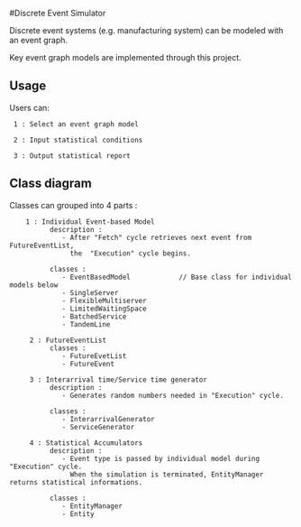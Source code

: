 
#Discrete Event Simulator

Discrete event systems (e.g. manufacturing system) can be modeled with an event graph.

Key event graph models are implemented through this project. 


## Usage

Users can:

     1 : Select an event graph model
     
     2 : Input statistical conditions
     
     3 : Output statistical report
     
     
## Class diagram
Classes can grouped into 4 parts :
  
        1 : Individual Event-based Model
              description : 
                 - After "Fetch" cycle retrieves next event from FutureEventList, 
                   the  "Execution" cycle begins.
               
              classes : 
                 - EventBasedModel            // Base class for individual models below
                 - SingleServer                 
                 - FlexibleMultiserver          
                 - LimitedWaitingSpace         
                 - BatchedService               
                 - TandemLine
   
         2 : FutureEventList
              classes : 
                 - FutureEvetList
                 - FutureEvent
  
         3 : Interarrival time/Service time generator
              description : 
                 - Generates random numbers needed in "Execution" cycle.
            
              classes :
                 - InterarrivalGenerator 
                 - ServiceGenerator

         4 : Statistical Accumulators
              description :
                 - Event type is passed by individual model during "Execution" cycle. 
                   When the simulation is terminated, EntityManager returns statistical informations.
                   
              classes :
                 - EntityManager
                 - Entity

